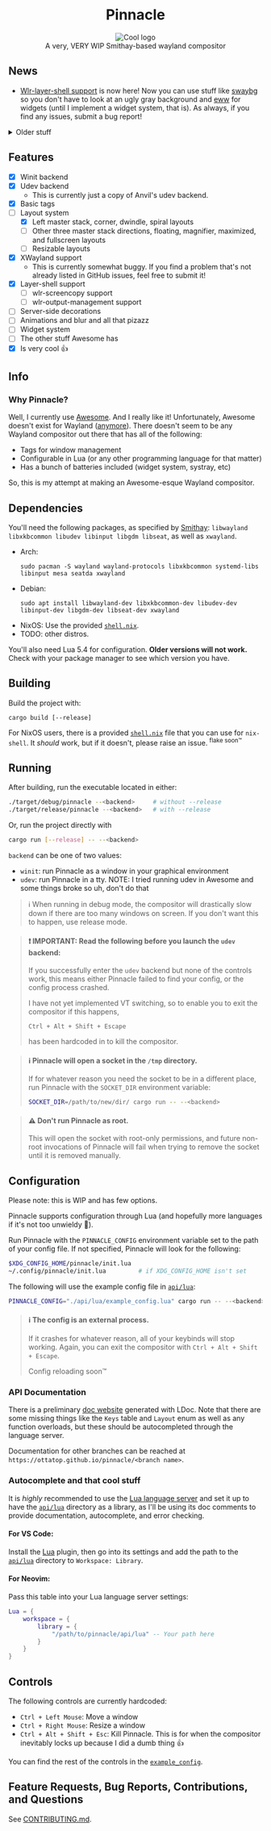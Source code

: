 # <div align="center">Pinnacle</div>
<div align="center">
    <picture>
        <source media="(prefers-color-scheme: dark)" srcset="/assets/cool_logo_dark_theme.png">
        <source media="(prefers-color-scheme: light)" srcset="/assets/cool_logo_light_theme.png">
        <img alt="Cool logo" src="/assets/cool_logo_dark_theme.png">
    </picture>
</div>

<div align="center">
    A very, VERY WIP Smithay-based wayland compositor
</div>

## News
- [Wlr-layer-shell support](https://github.com/Ottatop/pinnacle/pull/45) is now here!
Now you can use stuff like [swaybg](https://github.com/swaywm/swaybg) so you don't have
to look at an ugly gray background and [eww](https://github.com/elkowar/eww)
for widgets (until I implement a widget system, that is). As always, if you find any
issues, submit a bug report!

<details>

<summary>Older stuff</summary>

- We now have XWayland support as of [#34](https://github.com/Ottatop/pinnacle/pull/34)!
It's currently not that polished right now because I got bored of working on it and I want
to work on other aspects of Pinnacle, but it should be at least *usable*.

</details>

## Features
- [x] Winit backend
- [x] Udev backend
    - This is currently just a copy of Anvil's udev backend.
- [x] Basic tags
- [ ] Layout system
    - [x] Left master stack, corner, dwindle, spiral layouts
    - [ ] Other three master stack directions, floating, magnifier, maximized, and fullscreen layouts
    - [ ] Resizable layouts
- [x] XWayland support
    - This is currently somewhat buggy. If you find a problem that's not already listed in GitHub issues, feel free to submit it!
- [x] Layer-shell support
    - [ ] wlr-screencopy support
    - [ ] wlr-output-management support
- [ ] Server-side decorations
- [ ] Animations and blur and all that pizazz
- [ ] Widget system
- [ ] The other stuff Awesome has
- [x] Is very cool :thumbsup:

## Info
### Why Pinnacle?
Well, I currently use [Awesome](https://github.com/awesomeWM/awesome). And I really like it! Unfortunately, Awesome doesn't exist for Wayland ([anymore](http://way-cooler.org/blog/2020/01/09/way-cooler-post-mortem.html)). There doesn't seem to be any Wayland compositor out there that has all of the following:
- Tags for window management
- Configurable in Lua (or any other programming language for that matter)
- Has a bunch of batteries included (widget system, systray, etc)

So, this is my attempt at making an Awesome-esque Wayland compositor.

## Dependencies
You'll need the following packages, as specified by [Smithay](https://github.com/Smithay/smithay):
`libwayland libxkbcommon libudev libinput libgdm libseat`, as well as `xwayland`.
- Arch:
    ```
    sudo pacman -S wayland wayland-protocols libxkbcommon systemd-libs libinput mesa seatda xwayland
    ```
- Debian:
    ```
    sudo apt install libwayland-dev libxkbcommon-dev libudev-dev libinput-dev libgdm-dev libseat-dev xwayland
    ```
- NixOS: Use the provided [`shell.nix`](shell.nix).
- TODO: other distros.

You'll also need Lua 5.4 for configuration. **Older versions will not work.** Check with your package manager to see which version you have.

## Building
Build the project with:
```
cargo build [--release]
```

For NixOS users, there is a provided [`shell.nix`](shell.nix) file that you can use for `nix-shell`.
It *should* work, but if it doesn't, please raise an issue. <sup>flake soon:tm:</sup>

## Running
After building, run the executable located in either:
```sh
./target/debug/pinnacle --<backend>     # without --release
./target/release/pinnacle --<backend>   # with --release
```

Or, run the project directly with 
```sh
cargo run [--release] -- --<backend>
```

`backend` can be one of two values:

- `winit`: run Pinnacle as a window in your graphical environment
- `udev`: run Pinnacle in a tty. NOTE: I tried running udev in Awesome and some things broke so uh, don't do that

> :information_source: When running in debug mode, the compositor will drastically slow down
> if there are too many windows on screen. If you don't want this to happen, use release mode.

> #### :exclamation: IMPORTANT: Read the following before you launch the `udev` backend:
> If you successfully enter the `udev` backend but none of the controls work, this means either Pinnacle
failed to find your config, or the config process crashed.
> 
> I have not yet implemented VT switching, so to enable you to exit the compositor if this happens,
> ```
> Ctrl + Alt + Shift + Escape
> ```
> has been hardcoded in to kill the compositor.

> #### :information_source: Pinnacle will open a socket in the `/tmp` directory.
> If for whatever reason you need the socket to be in a different place, run Pinnacle with
> the `SOCKET_DIR` environment variable:
> ```sh
> SOCKET_DIR=/path/to/new/dir/ cargo run -- --<backend>
> ```

> #### :warning: Don't run Pinnacle as root.
> This will open the socket with root-only permissions, and future non-root invocations
of Pinnacle will fail when trying to remove the socket until it is removed manually.

## Configuration
Please note: this is WIP and has few options.

Pinnacle supports configuration through Lua (and hopefully more languages if it's not too unwieldy :crab:).

Run Pinnacle with the `PINNACLE_CONFIG` environment variable set to the path of your config file. If not specified, Pinnacle will look for the following: 
```sh
$XDG_CONFIG_HOME/pinnacle/init.lua
~/.config/pinnacle/init.lua         # if XDG_CONFIG_HOME isn't set
```
The following will use the example config file in [`api/lua`](api/lua):
```sh
PINNACLE_CONFIG="./api/lua/example_config.lua" cargo run -- --<backend>
```

> #### :information_source: The config is an external process.
> If it crashes for whatever reason, all of your keybinds will stop working.
> Again, you can exit the compositor with `Ctrl + Alt + Shift + Escape`.
>
> Config reloading soon:tm:

### API Documentation
There is a preliminary [doc website](https://ottatop.github.io/pinnacle/main) generated with LDoc.
Note that there are some missing things like the `Keys` table and `Layout` enum
as well as any function overloads, but these should be autocompleted through the language server.

Documentation for other branches can be reached at `https://ottatop.github.io/pinnacle/<branch name>`.

### Autocomplete and that cool stuff
It is *highly* recommended to use the [Lua language server](https://github.com/LuaLS/lua-language-server)
and set it up to have the [`api/lua`](api/lua) directory as a library, as I'll be using
its doc comments to provide documentation, autocomplete, and error checking.

#### For VS Code:
Install the [Lua](https://marketplace.visualstudio.com/items?itemName=sumneko.lua) plugin, then go into
its settings and add the path to the [`api/lua`](api/lua) directory to `Workspace: Library`.

#### For Neovim:
Pass this table into your Lua language server settings:
```lua
Lua = {
    workspace = {
        library = {
            "/path/to/pinnacle/api/lua" -- Your path here
        }
    }
}
```

## Controls
The following controls are currently hardcoded:

- `Ctrl + Left Mouse`: Move a window
- `Ctrl + Right Mouse`: Resize a window
- `Ctrl + Alt + Shift + Esc`: Kill Pinnacle. This is for when the compositor inevitably
locks up because I did a dumb thing :thumbsup:

You can find the rest of the controls in the [`example_config`](api/lua/example_config.lua).

## Feature Requests, Bug Reports, Contributions, and Questions
See [CONTRIBUTING.md](CONTRIBUTING.md).
